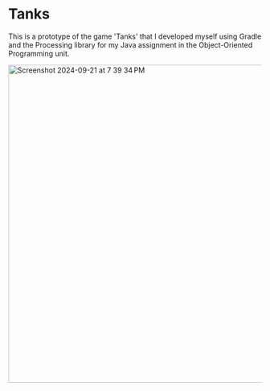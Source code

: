 # Tanks
This is a prototype of the game 'Tanks' that I developed myself using Gradle and the Processing library for my Java assignment in the Object-Oriented Programming unit.

<img width="631" alt="Screenshot 2024-09-21 at 7 39 34 PM" src="https://github.com/user-attachments/assets/edafb38e-20ad-4ea8-a4d5-7b7e4c6d126b">
